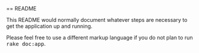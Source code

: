 == README

This README would normally document whatever steps are necessary to get the
application up and running.


Please feel free to use a different markup language if you do not plan to run
<tt>rake doc:app</tt>.
